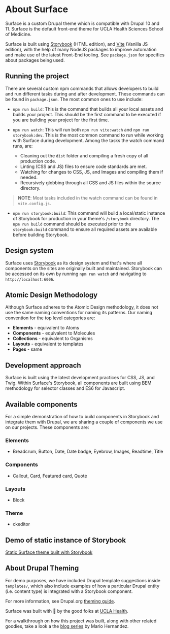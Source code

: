 # About Surface

Surface is a custom Drupal theme which is compatible with Drupal 10 and 11. Surface is the
default front-end theme for UCLA Health Sciences School of Medicine.

Surface is built using [Storybook](https://storybook.js.org/) (HTML edition), and [Vite](https://vitejs.dev/) (Vanilla JS edition), with the help of many NodeJS packages to improve automation and make use of the latest Front-End tooling. See `package.json` for specifics about packages being used.

## Running the project

There are several custom npm commands that allows developers to build and run different
tasks during and after development. These commands can be found in `package.json`.
The most common ones to use include:

- `npm run build`: This is the command that builds all your local assets and builds your project. This should be the first command to be executed if you are building your project for the first time.

- `npm run watch`: This will run both `npm run vite:watch` and `npm run storybook:dev`. This is the most common command to run while working with Surface during development. Among the tasks the watch command runs, are:
  - Cleaning out the `dist` folder and compiling a fresh copy of all production code.
  - Linting (CSS and JS) files to ensure code standards are met.
  - Watching for changes to CSS, JS, and Images and compiling them if needed.
  - Recursively globbing through all CSS and JS files within the source directory.

> **NOTE**: Most tasks included in the watch command can be found in `vite.config.js`.

- `npm run storybook:build`: This command will build a local/static instance of Storybook for production in your theme's `/storybook` directory. The `npm run build` command should be executed prior to the `storybook:build` command to ensure all required assets are available before building Storybook.

## Design system

Surface uses [Storybook](https://storybook.js.org/) as its design system and that's where all components on the sites are originally built and maintained. Storybook can be accessed on its own by running `npm run watch` and navigating to `http://localhost:6006`.

## Atomic Design Methodology

Although Surface adheres to the Atomic Design methodology, it does not use the same naming conventions for naming its patterns. Our naming convention for the top level categories are:

- **Elements** - equivalent to Atoms
- **Components** - equivalent to Molecules
- **Collections** - equivalent to Organisms
- **Layouts** - equivalent to templates
- **Pages** - same

## Development approach

Surface is built using the latest development practices for CSS, JS, and Twig. Within Surface's Storybook, all components are built using BEM methodology for selector classes and ES6 for Javascript.

## Available components

For a simple demonstration of how to build components in Storybook and integrate them with Drupal, we are sharing a couple of components we use on our projects. These components are:

### Elements

- Breadcrum, Button, Date, Date badge, Eyebrow, Images, Readtime, Title

### Components

- Callout, Card, Featured card, Quote

### Layouts

- Block

### Theme

- ckeditor


## Demo of static instance of Storybook

[Static Surface theme built with Storybook](https://dev-ucla-surface-training.pantheonsite.io/themes/custom/surface/storybook/?path=/docs/getting-started-intro--docs)

## About Drupal Theming

For demo purposes, we have included Drupal template suggestions inside `templates/`, which also include examples of how a particular Drupal entity (i.e. content type) is integrated with a Storybook component.

For more information, see Drupal.org [theming guide](https://www.drupal.org/docs/develop/theming-drupal).

Surface was built with 🩵 by the good folks at [UCLA Health](https://it.uclahealth.org/about/dgit/teams/web-development).

For a walkthrough on how this project was built, along with other related goodies, take a look a the [blog series](https://mariohernandez.io/series/storybook/) by Mario Hernandez.
